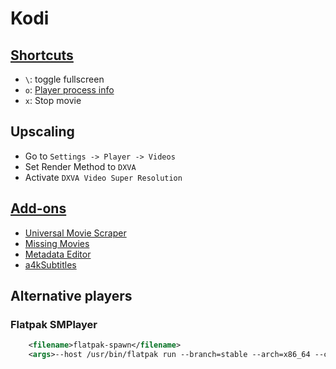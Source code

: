 # Kodi

## [Shortcuts](https://kodi.wiki/view/Keyboard_controls)

- `\`: toggle fullscreen
- `o`: [Player process info](https://kodi.wiki/view/Player_process_info#Player_Process_Info)
- `x`: Stop movie

## Upscaling

- Go to `Settings -> Player -> Videos`
- Set Render Method to `DXVA`
- Activate `DXVA Video Super Resolution`

## [Add-ons](https://kodi.wiki/view/Add-ons)

- [Universal Movie Scraper](https://kodi.wiki/view/Add-on:Universal_Movie_Scraper)
- [Missing Movies](https://kodi.wiki/view/Add-on:Missing_Movies)
- [Metadata Editor](https://kodi.wiki/view/Add-on:Metadata_Editor)
- [a4kSubtitles](https://github.com/a4k-openproject/a4kSubtitles)

## Alternative players

### Flatpak SMPlayer

```xml
    <filename>flatpak-spawn</filename>
    <args>--host /usr/bin/flatpak run --branch=stable --arch=x86_64 --command=smplayer --file-forwarding info.smplayer.SMPlayer "{1}"</args>
```
